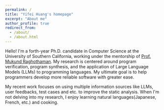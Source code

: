 ```yaml
---
permalink: /
title: "Yifei Huang's homepage"
excerpt: "About me"
author_profile: true
redirect_from: 
  - /about/
  - /about.html
---
```


Hello! I'm a forth-year Ph.D. candidate in Computer Science at the University of Southern California, working under the mentorship of [Prof. Mukund Raghothaman](https://r-mukund.github.io). My research is centered around program verification, program synthesis, and the application of Large Language Models (LLMs) to programming languages. My ultimate goal is to help programmers develop more reliable software with greater ease.

My recent work focuses on using multiple information sources like LLMs, user feedbacks, test cases and etc. to improve the static analysis. When I'm not delving into my research, I enjoy learning natural languages(Japanese, French, etc.) and cooking.
